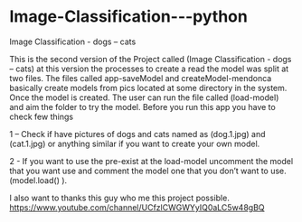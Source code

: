 # Image-Classification---python
Image Classification - dogs – cats

This is the second version of the Project called (Image Classification - dogs – cats) at this version the processes to create a read the model was split at two files. 
The files called app-saveModel and createModel-mendonca basically create models from pics located at some directory in the system. Once the model is created. The user can run the file called (load-model) and aim the folder to try the model.
Before you run this app you have to check few things

1 – Check if have pictures of dogs and cats named as (dog.1.jpg) and (cat.1.jpg) or anything similar if you want to create your own model.

2 - If you want to use the pre-exist at the load-model uncomment the model that you want use and comment the model one that you don’t want to use. (model.load() ).

I also want to thanks this guy who me this project possible.
https://www.youtube.com/channel/UCfzlCWGWYyIQ0aLC5w48gBQ
